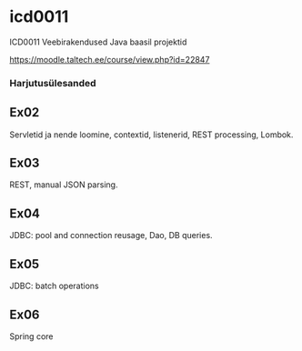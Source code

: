# icd0011
ICD0011 Veebirakendused Java baasil projektid

https://moodle.taltech.ee/course/view.php?id=22847

### Harjutusülesanded

## Ex02
Servletid ja nende loomine, contextid, listenerid, REST processing, Lombok.

## Ex03
REST, manual JSON parsing.

## Ex04
JDBC: pool and connection reusage, Dao, DB queries.

## Ex05
JDBC: batch operations

## Ex06
Spring core
